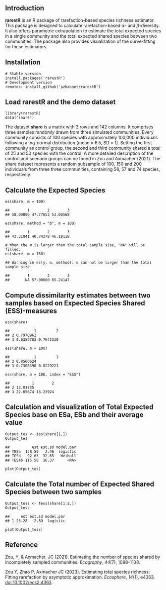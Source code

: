 ## Introduction

**rarestR** is an R package of rarefaction-based species richness
estimator. This package is designed to calculate rarefaction-based *α*-
and *β*-diversity. It also offers parametric extrapolation to estimate
the total expected species in a single community and the total expected
shared species between two communities. The package also provides
visualization of the curve-fitting for these estimators.

## Installation

    # Stable version
    install.packages('rarestR')
    # Development version
    remotes::install_github('pzhaonet/rarestR')

## Load rarestR and the demo dataset

    library(rarestR)
    data("share")

The dataset **share** is a matrix with 3 rows and 142 columns. It
comprises three samples randomly drawn from three simulated communities.
Every community consists of 100 species with approximately 100,000
individuals following a log-normal distribution (mean = 6.5, SD = 1).
Setting the first community as control group, the second and third
community shared a total of 25 and 50 species with the control. A more
detailed description of the control and scenario groups can be found in
Zou and Axmacher (2021). The share dataset represents a random subsample
of 100, 150 and 200 individuals from three three communities, containing
58, 57 and 74 species, respectively.

## Calculate the Expected Species

    es(share, m = 100)
    
    ##        1        2        3 
    ## 58.00000 47.77653 53.00568
    
    es(share, method = "b", m = 100)
    
    ##        1        2        3 
    ## 43.51041 40.74378 46.19118
    
    # When the m is larger than the total sample size, "NA" will be filled:
    es(share, m = 150)
    
    ## Warning in es(y, m, method): m can not be larger than the total sample size
    
    ##        1        2        3 
    ##       NA 57.00000 65.24147

## Compute dissimilarity estimates between two samples based on Expected Species Shared (ESS)-measures

    ess(share)
    
    ##           1         2
    ## 2 0.7970962          
    ## 3 0.6359703 0.7642330
    
    ess(share, m = 100)
    
    ##           1         2
    ## 2 0.8566624          
    ## 3 0.7308390 0.8229221
    
    ess(share, m = 100, index = "ESS")
    
    ##          1        2
    ## 2 13.01735         
    ## 3 22.65674 13.23924

## Calculation and visualization of Total Expected Species base on ESa, ESb and their average value

    Output_tes <- tes(share[1,])
    Output_tes
    
    ##          est est.sd model.par
    ## TESa  138.50   2.46  logistic
    ## TESb   92.63  32.65   Weibull
    ## TESab 115.56  16.37      <NA>
    
    plot(Output_tes)

## Calculate the Total number of Expected Shared Species between two samples

    Output_tess <- tess(share[1:2,])
    Output_tess
    
    ##     est est.sd model.par
    ## 1 23.28   2.59  logistic
    
    plot(Output_tess)

## Reference

Zou, Y, & Axmacher, JC (2021). Estimating the number of species shared
by incompletely sampled communities. *Ecography*, *44*(7), 1098-1108.

Zou Y, Zhao P, Axmacher JC (2023). Estimating total species richness:
Fitting rarefaction by asymptotic approximation. *Ecosphere*, *14*(1),
e4363. [doi:10.1002/ecs2.4363](https://doi.org/10.1002/ecs2.4363).
